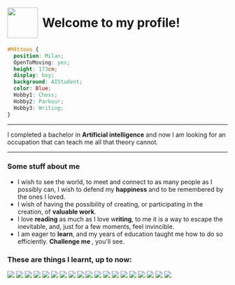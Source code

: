 <h1 style="display: flex; align-items: center;">
  <img src="https://media4.giphy.com/media/v1.Y2lkPTc5MGI3NjExNjFsM2duNGNjZ3J2MXVmdG02Y2VwcnAyemV0MXF0czB0NGwxb2d6NSZlcD12MV9pbnRlcm5hbF9naWZfYnlfaWQmY3Q9Zw/H7TD60HetnNTfeqIZb/giphy.gif" width="70" style="margin-right: 10px;">
  Welcome to my profile! 
  
</h1>


```css
#M4tteoo { 
  position: Milan;
  OpenToMoving: yes;
  height: 173cm; 
  display: boy; 
  background: AIStudent; 
  color: Blue;
  Hobby1: Chess;
  Hobby2: Parkour;
  Hobby3: Writing;
}
```
___
I completed a bachelor in <b>Artificial intelligence</b> and now I am looking for an occupation that can teach me all that theory cannot.
___
### Some stuff about me
- I wish to see the world, to meet and connect to as many people as I possibly can, I wish to defend my <b>happiness</b> and to be remembered by the ones I loved. 
- I wish of having the possibility of creating, or participating in the creation, of <b>valuable work</b>. 
- I love <b>reading</b> as much as I love w<b>riting</b>, to me it is a way to escape the inevitable, and, just for a few moments, feel invincible. 
- I am eager to <b>learn</b>, and my years of education taught me how to do so efficiently. <b>Challenge me </b>, you'll see.


### These are things I learnt, up to now:

<img src="https://img.shields.io/badge/Keras-FF0000?style=for-the-badge&logo=keras&logoColor=white" /> <img src="https://img.shields.io/badge/PyTorch-EE4C2C?style=for-the-badge&logo=pytorch&logoColor=white" /> <img src="https://img.shields.io/badge/TensorFlow-FF6F00?style=for-the-badge&logo=tensorflow&logoColor=white" /> <img src="https://img.shields.io/badge/PostgreSQL-316192?style=for-the-badge&logo=postgresql&logoColor=white" /> <img src="https://img.shields.io/badge/Canva-%2300C4CC.svg?&style=for-the-badge&logo=Canva&logoColor=white" /> <img src="https://img.shields.io/badge/CSS3-1572B6?style=for-the-badge&logo=css3&logoColor=white" /> <img src="https://img.shields.io/badge/HTML5-E34F26?style=for-the-badge&logo=html5&logoColor=white" /> <img src="https://img.shields.io/badge/json-5E5C5C?style=for-the-badge&logo=json&logoColor=white" /> <img src="https://img.shields.io/badge/R-276DC3?style=for-the-badge&logo=r&logoColor=white"/> <img src="https://img.shields.io/badge/Python-FFD43B?style=for-the-badge&logo=python&logoColor=blue" /> <img src="https://img.shields.io/badge/scikit_learn-F7931E?style=for-the-badge&logo=scikit-learn&logoColor=white" /> 
<img src="https://img.shields.io/badge/Pandas-2C2D72?style=for-the-badge&logo=pandas&logoColor=white" /> <img src="https://img.shields.io/badge/Matplotlib-%23ffffff.svg?style=for-the-badge&logo=Matplotlib&logoColor=black" /> <img src="https://img.shields.io/badge/SciPy-654FF0?style=for-the-badge&logo=SciPy&logoColor=white" /> <img src="https://img.shields.io/badge/Numpy-777BB4?style=for-the-badge&logo=numpy&logoColor=white" /> <img src="https://img.shields.io/badge/LaTeX-47A141?style=for-the-badge&logo=LaTeX&logoColor=white" /> <img src="https://img.shields.io/badge/-HuggingFace-FDEE21?style=for-the-badge&logo=HuggingFace&logoColor=black" /> <img src="https://img.shields.io/badge/PySide6-41CD52?style=for-the-badge&logo=qt&logoColor=white" /> <img src="https://img.shields.io/badge/Qt%20Designer-41CD52?style=for-the-badge&logo=qt&logoColor=white" /> 
